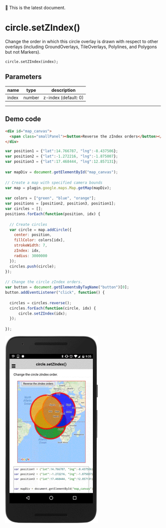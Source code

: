 :green_heart: This is the latest document.

# circle.setZIndex()

Change the order in which this circle overlay is drawn with respect to other overlays (including GroundOverlays, TileOverlays, Polylines, and Polygons but not Markers).

```
circle.setZIndex(index);
```

## Parameters

name           | type          | description
---------------|---------------|---------------------------------------
index          | number        | z-index (default: 0)
-----------------------------------------------------------------------

## Demo code

```html
<div id="map_canvas">
  <span class="smallPanel"><button>Reverse the zIndex orders</button></span>
</div>
```

```js
var position1 = {"lat":14.766787, "lng":-8.437506};
var position2 = {"lat":-1.272216, "lng":-1.875007};
var position3 = {"lat":17.468444, "lng":12.857131};

var mapDiv = document.getElementById("map_canvas");

// Create a map with specified camera bounds
var map = plugin.google.maps.Map.getMap(mapDiv);

var colors = ["green", "blue", "orange"];
var positions = [position2, position3, position1];
var circles = [];
positions.forEach(function(position, idx) {

  // Create circles
  var circle = map.addCircle({
    center: position,
    fillColor: colors[idx],
    strokeWidth: 7,
    zIndex: idx,
    radius: 3000000
  });
  circles.push(circle);
});

// Change the circle zIndex orders.
var button = document.getElementsByTagName("button")[0];
button.addEventListener("click", function() {

  circles = circles.reverse();
  circles.forEach(function(circle, idx) {
      circle.setZIndex(idx);
  });

});
```

![](image.gif)
